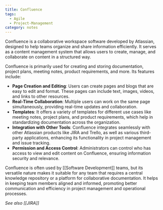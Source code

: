 ```yaml
---
title: Confluence
tags:
  - Agile
  - Project-Management
category: notes
---
```


Confluence is a collaborative workspace software developed by Atlassian, designed to help teams organize and share information efficiently. It serves as a content management system that allows users to create, manage, and collaborate on content in a structured way.

Confluence is primarily used for creating and storing documentation, project plans, meeting notes, product requirements, and more. Its features include:

- **Page Creation and Editing**: Users can create pages and blogs that are easy to edit and format. These pages can include text, images, videos, and links to other resources.
- **Real-Time Collaboration**: Multiple users can work on the same page simultaneously, providing real-time updates and collaboration.
- **Templates**: It offers a variety of templates for different use cases like meeting notes, project plans, and product requirements, which help in standardizing documentation across the organization.
- **Integration with Other Tools**: Confluence integrates seamlessly with other Atlassian products like JIRA and Trello, as well as various third-party applications, enhancing its functionality in project management and issue tracking.
- **Permission and Access Control**: Administrators can control who has access to view and edit content on Confluence, ensuring information security and relevance.

Confluence is often used by [[Software Development]] teams, but its versatile nature makes it suitable for any team that requires a central knowledge repository or a platform for collaborative documentation. It helps in keeping team members aligned and informed, promoting better communication and efficiency in project management and operational processes.

*See also [[JIRA]]* 